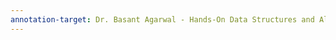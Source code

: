 ```yaml
---
annotation-target: Dr. Basant Agarwal - Hands-On Data Structures and Algorithms with Python_ Store, manipulate, and access data effectively, 3rd Edition-Packt (2022).pdf
---
```


